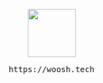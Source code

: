 <p align="center">
<img height= "85px" src="https://lanyard.woosh.wtf/api/359324997707366402" />
</p>
<pre align="center">
https://woosh.tech
</pre>

